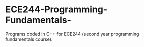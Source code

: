 # ECE244-Programming-Fundamentals-
Programs coded in C++ for ECE244 (second year programming fundamentals course). 
